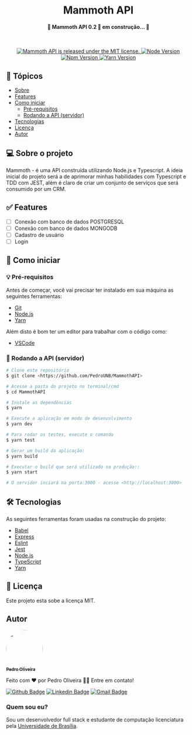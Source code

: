 <h1 align="center">
  Mammoth API
</h1>

<h4 align="center">
	🚧 Mammoth API 0.2 🚀 em construção... 🚧
</h4>
<br/>
<p align="center">
  <a href="https://github.com/PedroUNB/MammothAPI/blob/main/LICENSE">
    <img src="https://img.shields.io/badge/License-MIT-green.svg" alt="Mammoth API is released under the MIT license." />
  </a>
  <a href="https://nodejs.org/en/">
    <img src="https://img.shields.io/badge/node%20version-14.15.1-green" alt="Node Version" />
  </a>
  <a href="https://www.npmjs.com/">
    <img src="https://img.shields.io/badge/npm%20version-6.14.8-red" alt="Npm Version" />
  </a>
  <a href="https://yarnpkg.com/">
    <img src="https://img.shields.io/badge/yarn%20version-1.22.5-blue" alt="Yarn Version" />
  </a>
</p>


## 🏁 Tópicos
   * [Sobre](#-Sobre-o-projeto)
   * [Features](#-Features)
   * [Como iniciar](#-Como-iniciar)
      * [Pré-requisitos](#-Pré-requisitos)
      * [Rodando a API (servidor)](#-Rodando-a-API-servidor)
   * [Tecnologias](#-tecnologias)
   * [Licença](#-Licença)
   * [Autor](#autor)

## 💻 Sobre o projeto
Mammoth - é uma API construída utilizando Node.js e Typescript. A ideia inicial do projeto será a de aprimorar minhas habilidades com Typescript e TDD com JEST, além é claro de criar um conjunto de serviços que será consumido por um CRM.
## ✅ Features

- [ ] Conexão com banco de dados POSTGRESQL
- [ ] Conexão com banco de dados MONGODB
- [ ] Cadastro de usuário
- [ ] Login

## 🚀 Como iniciar

### 💡 Pré-requisitos

Antes de começar, você vai precisar ter instalado em sua máquina as seguintes
ferramentas:
- [Git](https://git-scm.com)
- [Node.js](https://nodejs.org/en/)
- [Yarn](https://yarnpkg.com/)

Além disto é bom ter um editor para trabalhar com o código como:
- [VSCode](https://code.visualstudio.com/)

### 🎲 Rodando a API (servidor)

```bash
# Clone este repositório
$ git clone <https://github.com/PedroUNB/MammothAPI>

# Acesse a pasta do projeto no terminal/cmd
$ cd MammothAPI

# Instale as dependências
$ yarn

# Execute a aplicação em modo de desenvolvimento
$ yarn dev

# Para rodar os testes, execute o comando
$ yarn test

# Gerar um build da aplicação:
$ yarn build

# Executar o build que será utilizado na produção::
$ yarn start

# O servidor inciará na porta:3000 - acesse <http://localhost:3000>
```

## 🛠 Tecnologias

As seguintes ferramentas foram usadas na construção do projeto:

- [Babel](https://babeljs.io/)
- [Express](https://expressjs.com/pt-br/)
- [Eslint](https://eslint.org/)
- [Jest](https://jestjs.io/)
- [Node.js](https://nodejs.org/en/)
- [TypeScript](https://www.typescriptlang.org/)
- [Yarn](https://yarnpkg.com/)


## 📝 Licença

Este projeto esta sobe a licença MIT.

## Autor

<a href="https://www.linkedin.com/in/pedro-henrique-2686a5187/">
 <img style="border-radius: 50%;" src="https://media-exp1.licdn.com/dms/image/C4E03AQFOxT_VMJbNQA/profile-displayphoto-shrink_400_400/0/1600901688860?e=1614211200&v=beta&t=fpEOu2VL54_6BEuGDFwm8adcWW9WEgeF9ml2oeUQIQQ" width="100px;" alt=""/>
 <br />
 <sub><b>Pedro Oliveira</b></sub>
</a>

Feito com ❤️ por Pedro Oliveira 👋🏽 Entre em contato!

[![Github Badge](https://img.shields.io/badge/-Github-000?style=flat-square&logo=Github&logoColor=white&link=https://github.com/PedroUNB)](https://github.com/PedroUNB)
[![Linkedin Badge](https://img.shields.io/badge/-Pedro-blue?style=flat-square&logo=Linkedin&logoColor=white&link=https://www.linkedin.com/in/pedro-henrique-2686a5187/)](https://www.linkedin.com/in/pedro-henrique-2686a5187/)
[![Gmail Badge](https://img.shields.io/badge/-pedro.oliveira.unb@gmail.com-c14438?style=flat-square&logo=Gmail&logoColor=white&link=mailto:pedro.oliveira.unb@gmail.com)](mailto:pedro.oliveira.unb@gmail.com)

### Quem sou eu?
Sou um desenvolvedor full stack e estudante de computação licenciatura pela [Universidade de Brasília](https://www.unb.br/).
